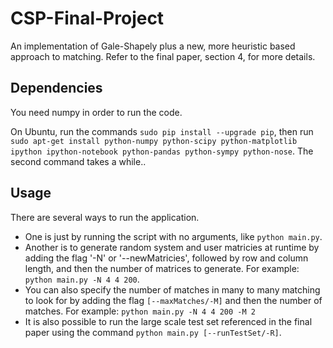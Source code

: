 # CSP-Final-Project #
An implementation of Gale-Shapely plus a new, more heuristic based approach to matching.  Refer to the final paper, section 4, for more details.

## Dependencies ##

You need numpy in order to run the code.

On Ubuntu, run the commands `sudo pip install --upgrade pip`, then run `sudo apt-get install python-numpy python-scipy python-matplotlib ipython ipython-notebook python-pandas python-sympy python-nose`.  The second command takes a while..

## Usage ##

There are several ways to run the application.  
* One is just by running the script with no arguments, like `python main.py`.  
* Another is to generate random system and user matricies at runtime by adding the flag '-N' or '--newMatricies', followed by row and column length, and then the number of matrices to generate.  For example: `python main.py -N 4 4 200`.  
* You can also specify the number of matches in many to many matching to look for by adding the flag `[--maxMatches/-M]` and then the number of matches.  For example: `python main.py -N 4 4 200 -M 2`
* It is also possible to run the large scale test set referenced in the final paper using the command `python main.py [--runTestSet/-R]`. 



